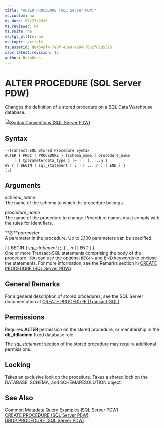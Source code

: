 ```yaml
---
title: "ALTER PROCEDURE (SQL Server PDW)"
ms.custom: na
ms.date: 07/27/2016
ms.reviewer: na
ms.suite: na
ms.tgt_pltfrm: na
ms.topic: article
ms.assetid: d64b49f4-7e0f-43e9-a69d-7b82f8185313
caps.latest.revision: 13
author: BarbKess
---
```

# ALTER PROCEDURE (SQL Server PDW)
Changes the definition of a stored procedure on a SQL Data Warehouse database.  
  
![Topic link icon](../../mpp/sqlpdw/media/Topic_Link.gif "Topic_Link")[Syntax Conventions &#40;SQL Server PDW&#41;](../../mpp/sqlpdw/syntax-conventions-sql-server-pdw.md)  
  
## Syntax  
  
```Transact-SQL  
--Transact-SQL Stored Procedure Syntax  
ALTER { PROC | PROCEDURE } [schema_name.] procedure_name  
    [ { @parameterdata_type } [= ] ] [ ,...n ]  
AS { [ BEGIN ] sql_statement [ ; ] [ ,...n ] [ END ] }  
[;]  
```  
  
## Arguments  
*schema_name*  
The name of the schema to which the procedure belongs.  
  
*procedure_name*  
The name of the procedure to change. Procedure names must comply with the rules for identifiers.  
  
**@***parameter*  
A parameter in the procedure. Up to 2,100 parameters can be specified.  
  
{ [ BEGIN ] *sql_statement* [;] [ ...*n* ] [ END ] }  
One or more Transact\-SQL statements comprising the body of the procedure. You can use the optional BEGIN and END keywords to enclose the statements. For more information, see the Remarks section in [CREATE PROCEDURE &#40;SQL Server PDW&#41;](../../mpp/sqlpdw/create-procedure-sql-server-pdw.md).  
  
## General Remarks  
For a general description of stored procedures, see the SQL Server documentation at [CREATE PROCEDURE (Transact-SQL)](http://msdn.microsoft.com/en-us/library/ms187926.aspx).  
  
## Permissions  
Requires **ALTER** permission on the stored procedure, or membership in the **db_ddladmin** fixed database role.  
  
The *sql_statement* section of the stored procedure may require additional permissions.  
  
## Locking  
Takes an exclusive lock on the procedure. Takes a shared lock on the DATABASE, SCHEMA, and SCHEMARESOLUTION object.  
  
## See Also  
[Common Metadata Query Examples &#40;SQL Server PDW&#41;](../../mpp/sqlpdw/common-metadata-query-examples-sql-server-pdw.md)  
[CREATE PROCEDURE &#40;SQL Server PDW&#41;](../../mpp/sqlpdw/create-procedure-sql-server-pdw.md)  
[DROP PROCEDURE &#40;SQL Server PDW&#41;](../../mpp/sqlpdw/drop-procedure-sql-server-pdw.md)  
  
